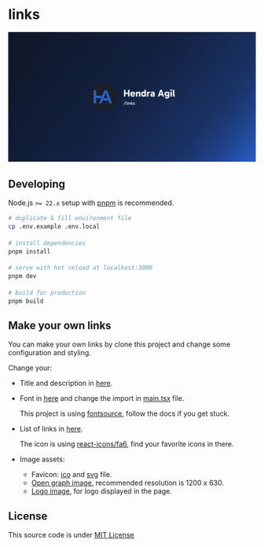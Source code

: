 # links

[![Open graph](public/og-image.png)](https://hendraaagil.dev/links)

## Developing

Node.js `>= 22.x` setup with [pnpm](https://pnpm.io/) is recommended.

```bash
# duplicate & fill environment file
cp .env.example .env.local

# install dependencies
pnpm install

# serve with hot reload at localhost:3000
pnpm dev

# build for production
pnpm build
```

## Make your own links

You can make your own links by clone this project and change some configuration and styling.

Change your:

- Title and description in [here](vite.config.ts#L16-L21).

- Font in [here](tailwind.config.cjs#L7-L9) and change the import in [main.tsx](src/main.tsx#L5-L6) file.

  This project is using [fontsource](https://fontsource.org/), follow the docs if you get stuck.

- List of links in [here](src/data/links.ts).

  The icon is using [react-icons/fa6](https://react-icons.github.io/react-icons/icons/fa6/), find your favorite icons in there.

- Image assets:

  - Favicon: [ico](public/favicon.ico) and [svg](public/icon.svg) file.
  - [Open graph image](public/og-image.png), recommended resolution is 1200 x 630.
  - [Logo image](src/assets/ha-logo.svg), for logo displayed in the page.

## License

This source code is under [MIT License](LICENSE)
